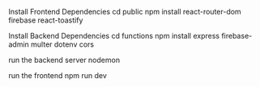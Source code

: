 Install Frontend Dependencies
cd public
npm install react-router-dom firebase react-toastify

Install Backend Dependencies
cd functions
npm install express firebase-admin multer dotenv cors

run the backend server
nodemon

run the frontend
npm run dev

